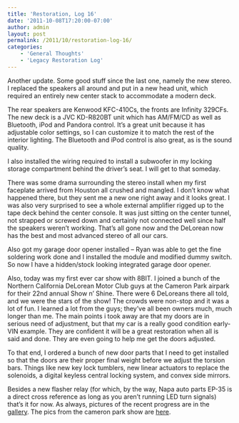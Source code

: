 ```yaml
---
title: 'Restoration, Log 16'
date: '2011-10-08T17:20:00-07:00'
author: admin
layout: post
permalink: /2011/10/restoration-log-16/
categories:
    - 'General Thoughts'
    - 'Legacy Restoration Log'
---
```


Another update. Some good stuff since the last one, namely the new stereo. I replaced the speakers all around and put in a new head unit, which required an entirely new center stack to accommodate a modern deck.

The rear speakers are Kenwood KFC-410Cs, the fronts are Infinity 329CFs. The new deck is a JVC KD-R820BT unit which has AM/FM/CD as well as Bluetooth, iPod and Pandora control. It’s a great unit because it has adjustable color settings, so I can customize it to match the rest of the interior lighting. The Bluetooth and iPod control is also great, as is the sound quality.

I also installed the wiring required to install a subwoofer in my locking storage compartment behind the driver’s seat. I will get to that someday.

There was some drama surrounding the stereo install when my first faceplate arrived from Houston all crushed and mangled. I don’t know what happened there, but they sent me a new one right away and it looks great. I was also very surprised to see a whole external amplifier rigged up to the tape deck behind the center console. It was just sitting on the center tunnel, not strapped or screwed down and certainly not connected well since half the speakers weren’t working. That’s all gone now and the DeLorean now has the best and most advanced stereo of all our cars.

Also got my garage door opener installed – Ryan was able to get the fine soldering work done and I installed the module and modified dummy switch. So now I have a hidden/stock looking integrated garage door opener.

Also, today was my first ever car show with 8BIT. I joined a bunch of the Northern California DeLorean Motor Club guys at the Cameron Park airpark for their 22nd annual Show n’ Shine. There were 6 DeLoreans there all told, and we were the stars of the show! The crowds were non-stop and it was a lot of fun. I learned a lot from the guys; they’ve all been owners much, much longer than me. The main points i took away are that my doors are in serious need of adjustment, but that my car is a really good condition early-VIN example. They are confident it will be a great restoration when all is said and done. They are even going to help me get the doors adjusted.

To that end, I ordered a bunch of new door parts that I need to get installed so that the doors are their proper final weight before we adjust the torsion bars. Things like new key lock tumblers, new linear actuators to replace the solenoids, a digital keyless central locking system, and convex side mirrors.

Besides a new flasher relay (for which, by the way, Napa auto parts EP-35 is a direct cross reference as long as you aren’t running LED turn signals) that’s it for now. As always, pictures of the recent progress are in the [gallery](https://www.orangeoblivion.com/gallery/index.php?/category/repair-log-details-of-repairs-made). The pics from the cameron park show are [here](https://www.orangeoblivion.com/gallery/index.php?/category/cameron-park-show-n-shine-2011).